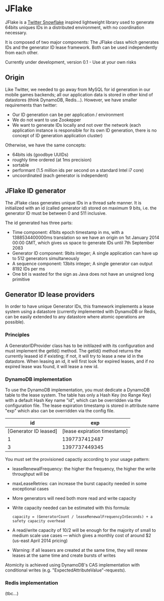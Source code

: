JFlake
======

JFlake is a  [Twitter Snowflake](https://github.com/twitter/snowflake/ "Snowflake") inspired lightweight library used to generate 64bits uniques IDs in a distributed environment, with no coordination necessary. 

It is composed of two major components: The JFlake class which generates IDs and the generator ID lease framework. Both can be used independently from each other.

Currently under development, version 0.1 - Use at your own risks

Origin
------

Like Twitter, we needed to go away from MySQL for id generation in our mobile games backends; all our application data is stored in other kind of datastores (think DynamoDB, Redis...). However, we have smaller requirements than twitter: 
* Our ID generation can be per application / environment 
* We do not want to use Zookepper
* We want to generate IDs locally and not over the network (each application instance is responsible for its own ID generation, there is no concept of ID generation application cluster)

Otherwise, we have the same concepts:
* 64bits ids (goodbye UUIDs)
* roughly time ordered (at 1ms precision)
* sortable
* performant (1.5 million ids per second on a standard Intel i7 core)
* uncoordinated (each generator is independent)

JFlake ID generator
-------------------

The JFlake class generates unique IDs in a thread safe manner. It is initialized with an id (called generator id) stored on maximum 9 bits, i.e. the generator ID must be between 0 and 511 inclusive.  

The id generated has three parts: 
* Time component: 41bits epoch timestamp in ms, with a 1388534400000ms translation so we have an origin on 1st January 2014 00:00 GMT, which gives us space to generate IDs until 7th September 2083
* Generator ID component: 9bits integer; A single application can have up to 512 generators simultaneously
* A sequence component: 13bits integer; A single generator can output 8192 IDs per ms 
* One bit is wasted for the sign as Java does not have an unsigned long primitive

Generator ID lease providers
----------------------------

In order to have unique Generator IDs, this framework implements a lease system using a datastore (currently implemented with DynamoDB or Redis, can be easily extended to any datastore where atomic operations are possible). 

### Principles
A GeneratorIDProvider class has to be initilazed with its configuration and must implement the getId() method. The getId() method returns the currently leased id if existing; if not, it will try to lease a new id in the datastore. 
When leasing an id, it will first look for expired leases, and if no expired lease was found, it will lease a new id. 

### DynamoDB implementation
To use the DynamoDB implementation, you must dedicate a DynamoDB table to the lease system. The table has only a Hash Key (no Range Key) with a default Hash Key name "id", which can be overridden via the configuration file. The lease expiration timestamp is stored in attribute name "exp" which also can be overridden via the config file. 

| id | exp |
| ------ | ------ |
| [Generator ID leased] | [lease expiration timestamp] |
| 1 | 1397737412487 | 
| 3 | 1397737449345 |

You must set the provisioned capactiy according to your usage pattern:
* leaseRenewalFrequency: the higher the frequency, the higher the write throughput will be
* maxLeaseRetries: can increase the burst capacity needed in some exceptional cases
* More generators will need both more read and write capacity 
* Write capacity needed can be estimated with this formula: 

    `capacity = (GeneratorCount / leaseRenewalFrequencyInSeconds) + a safety capacity overhead`
* A read/write capacity of 10/2 will be enough for the majority of small to medium scale use cases — which gives a monthly cost of around $2 (us-east April 2014 pricing)
* Warning: if all leasers are created at the same time, they will renew leases at the same time and create bursts of writes


Atomicity is achieved using DynamoDB's CAS implementation with conditional writes (e.g. "ExpectedAttributeValue"-requests). 


### Redis implementation

(tbc...)















